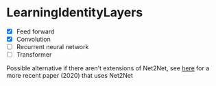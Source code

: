 # LearningIdentityLayers

* [x] Feed forward
* [x] Convolution
* [ ] Recurrent neural network
* [ ] Transformer 

Possible alternative if there aren't extensions of Net2Net, see [here](https://arxiv.org/pdf/2003.01204) for a more recent paper (2020) that uses Net2Net 
